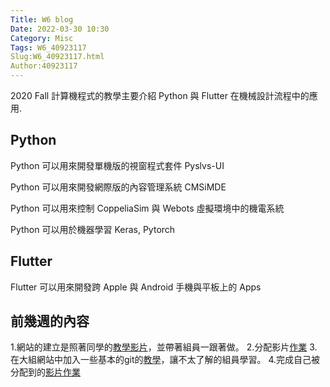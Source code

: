 ```yaml
---
Title: W6 blog
Date: 2022-03-30 10:30
Category: Misc
Tags: W6_40923117
Slug:W6_40923117.html
Author:40923117
---
```


2020 Fall 計算機程式的教學主要介紹 Python 與 Flutter 在機械設計流程中的應用.

<!-- PELICAN_END_SUMMARY -->

Python
----
Python 可以用來開發單機版的視窗程式套件 Pyslvs-UI

Python 可以用來開發網際版的內容管理系統 CMSiMDE

Python 可以用來控制 CoppeliaSim 與 Webots 虛擬環境中的機電系統

Python 可以用於機器學習 Keras, Pytorch


Flutter
----

Flutter 可以用來開發跨 Apple 與 Android 手機與平板上的 Apps

前幾週的內容
----
1.網站的建立是照著同學的[教學影片]，並帶著組員一跟著做。
2.分配影片[作業]
3.在大組網站中加入一些基本的git的[教學]，讓不太了解的組員學習。
4.完成自己被分配到的[影片作業]

[教學影片]:https://www.youtube.com/watch?v=KvxfZZtoF40
[作業]:https://40923120.github.io/cd2022ag7/content/W4.html
[教學]:https://40923120.github.io/cd2022ag7/content/%E5%AD%B8%E7%BF%92%E8%B3%87%E6%96%99.html
[影片作業]:https://40923120.github.io/cd2022ag7/content/w4(20).html